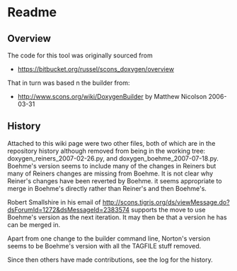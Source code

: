 # Readme

## Overview

The code for this tool was originally sourced from

  * https://bitbucket.org/russel/scons_doxygen/overview

That in turn was based n the builder from:

  * http://www.scons.org/wiki/DoxygenBuilder by Matthew Nicolson 2006-03-31
 
## History

Attached to this wiki page were two other files, both of which are in the repository history
although removed from being in the working tree: doxygen_reiners_2007-02-26.py, and
doxygen_boehme_2007-07-18.py.  Boehme's version seems to include many of the changes in Reiners but many of
Reiners changes are missing from Boehme.  It is not clear why Reiner's changes have been reverted by Boehme.
it seems appropriate to merge in Boehme's directly rather than Reiner's and then Boehme's.

Robert Smallshire in his email of
http://scons.tigris.org/ds/viewMessage.do?dsForumId=1272&dsMessageId=2383574 supports the move to use
Boehme's version as the next iteration.  It may then be that a version he has can be merged in.

Apart from one change to the builder command line, Norton's version seems to be Boehme's version with all
the TAGFILE stuff removed.

Since then others have made contributions, see the log for the history.